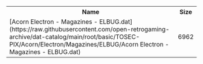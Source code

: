 <table>
<tr><th>Name</th><th>Size</th></tr>
<tr><td>
[Acorn Electron - Magazines - ELBUG.dat](https://raw.githubusercontent.com/open-retrogaming-archive/dat-catalog/main/root/basic/TOSEC-PIX/Acorn/Electron/Magazines/ELBUG/Acorn Electron - Magazines - ELBUG.dat)
</td><td>6962</td></tr>
</table>
